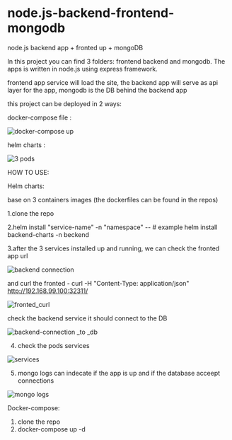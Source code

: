 # node.js-backend-frontend-mongodb
node.js backend app + fronted up + mongoDB


In this project you can find 3 folders: frontend backend and mongodb.
The apps is written in node.js using express framework.

frontend app service will load the site,
the backend app will serve as api layer for the app,
mongodb is the DB behind the backend app


this project can be deployed in 2 ways:

docker-compose file :


![docker-compose up](https://user-images.githubusercontent.com/22144148/114088136-6115ed80-98bd-11eb-85aa-f2c2c2d37942.jpg)

helm charts :


![3 pods](https://user-images.githubusercontent.com/22144148/114088189-712dcd00-98bd-11eb-84d9-0452f2a775b2.jpg)

HOW TO USE:

Helm charts:

base on 3 containers images (the dockerfiles can be found in the repos)

1.clone the repo


2.helm install "service-name" -n "namespace"  -- # example helm install backend-charts -n beckend


3.after the 3 services installed up and running, we can check the fronted app url 


![backend connection](https://user-images.githubusercontent.com/22144148/114088874-2b253900-98be-11eb-894e-df0cfde2b0e7.jpg)
  
 
 and curl the fronted - curl -H "Content-Type: application/json" http://192.168.99.100:32311/
 
 
 
 ![fronted_curl](https://user-images.githubusercontent.com/22144148/114174759-beec1900-9941-11eb-92b4-758e7300570d.jpg)

 
check the backend service it should connect to the DB

![backend-connection _to _db](https://user-images.githubusercontent.com/22144148/114174836-e17e3200-9941-11eb-8a50-88d6a22b5568.jpg)




4. check the pods services
 
 
 
 ![services](https://user-images.githubusercontent.com/22144148/114088969-46904400-98be-11eb-8600-e27016f4b9ba.jpg)



5. mongo logs can indecate if the app is up and if the database acceept connections



![mongo logs](https://user-images.githubusercontent.com/22144148/114089079-67589980-98be-11eb-8a46-a4f004c815e3.jpg)

 

Docker-compose:

1. clone the repo
2. docker-compose up -d
